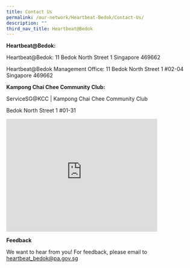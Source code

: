 ```yaml
---
title: Contact Us
permalink: /our-network/Heartbeat-Bedok/Contact-Us/
description: ""
third_nav_title: Heartbeat@Bedok
---
```

**Heartbeat@Bedok:**<br>
   
Heartbeat@Bedok: 11 Bedok North Street 1 Singapore 469662

Heartbeat@Bedok Management Office: 11 Bedok North Street 1 #02-04 Singapore 469662

**Kampong Chai Chee Community Club:**<br>
   

ServiceSG@KCC | Kampong Chai Chee Community Club

Bedok North Street 1 #01-31

<iframe src="https://www.google.com/maps/embed?pb=!1m18!1m12!1m3!1d3988.7480815123836!2d103.9300606153311!3d1.3271228620163213!2m3!1f0!2f0!3f0!3m2!1i1024!2i768!4f13.1!3m3!1m2!1s0x31da22b5431318d7%3A0x5f4287d876e4b0a8!2sHeartbeat%40Bedok%20ActiveSG%20Swimming%20Complex!5e0!3m2!1sen!2ssg!4v1656563677978!5m2!1sen!2ssg" width="400" height="300" style="border:0;" allowfullscreen="" loading="lazy" ></iframe>

**Feedback**
   

We want to hear from you! For feedback, please email to [heartbeat\_bedok@pa.gov.sg](mailto:heartbeat_bedok@pa.gov.sg)


